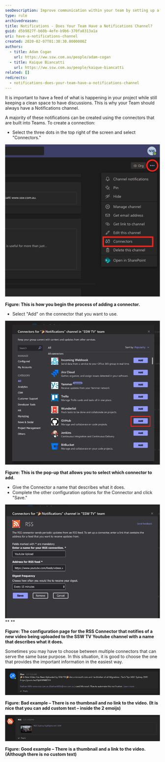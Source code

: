 ```yaml
---
seoDescription: Improve communication within your team by setting up a notifications channel in Microsoft Teams to stay informed about project updates and keep discussions organized.
type: rule
archivedreason:
title: Notifications - Does Your Team Have a Notifications Channel?
guid: d5b9827f-b60b-4efe-b9b6-370fa8313a1a
uri: have-a-notifications-channel
created: 2020-02-07T01:30:30.0000000Z
authors:
  - title: Adam Cogan
    url: https://ww.ssw.com.au/people/adam-cogan
  - title: Kaique Biancatti
    url: https://ww.ssw.com.au/people/kaique-biancatti
related: []
redirects:
  - notifications-does-your-team-have-a-notifications-channel
---
```


It is important to have a feed of what is happening in your project while still keeping a clean space to have discussions. This is why your Team should always have a Notifications channel.

A majority of these notifications can be created using the connectors that are built into Teams. To create a connection:

- Select the three dots in the top right of the screen and select "Connectors."

![](Add-a-Connector.png)

**Figure: This is how you begin the process of adding a connector.**

- Select "Add" on the connector that you want to use.

![](Select-a-Connector.png)

**Figure: This is the pop-up that allows you to select which connector to add.**

- Give the Connector a name that describes what it does.
- Complete the other configuration options for the Connector and click "Save."

![](Connector-Settings.png) \*\*
\*\*

**Figure: The configuration page for the RSS Connector that notifies of a new video being uploaded to the SSW TV Youtube channel with a name that describes what it does.**

Sometimes you may have to choose between multiple connectors that can serve the same base purpose. In this situation, it is good to choose the one that provides the important information in the easiest way.

![](Notification-Bad-Example.png)

**Figure: Bad example – There is no thumbnail and no link to the video. (It is nice that you can add custom text – inside the 2 emoijs)**

![](Notification-Good-Example.png)

**Figure: Good example – There is a thumbnail and a link to the video. (Although there is no custom text)**

<!--endintro-->
